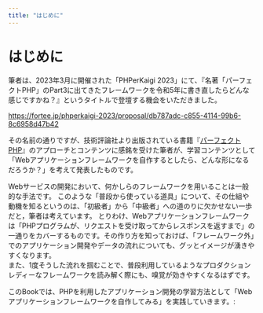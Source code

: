 ```yaml
---
title: "はじめに"
---
```


# はじめに

筆者は、2023年3月に開催された「PHPerKaigi 2023」にて、『名著「パーフェクトPHP」のPart3に出てきたフレームワークを令和5年に書き直したらどんな感じですかね？』というタイトルで登壇する機会をいただきました。

https://fortee.jp/phperkaigi-2023/proposal/db787adc-c855-4114-99b6-8c6958d47b42

その名前の通りですが、技術評論社より出版されている書籍『[パーフェクトPHP](https://gihyo.jp/book/2010/978-4-7741-4437-5)』のアプローチとコンテンツに感銘を受けた筆者が、学習コンテンツとして「Webアプリケーションフレームワークを自作するとしたら、どんな形になるだろうか？」を考えて発表したものです。

Webサービスの開発において、何かしらのフレームワークを用いることは一般的な手法です。
このような「普段から使っている道具」について、その仕組や動機を知るというのは、「初級者」から「中級者」への道のりに欠かせない一歩だと，筆者は考えています。
とりわけ、Webアプリケーションフレームワークは「PHPプログラムが、リクエストを受け取ってからレスポンスを返すまで」の一通りをカバーするものです。その作り方を知っておけば、「フレームワーク外」でのアプリケーション開発やデータの流れについても、グッとイメージが湧きやすくなります。  
また、1度そうした流れを掴むことで、普段利用しているようなプロダクションレディーなフレームワークを読み解く際にも、嗅覚が効きやすくなるはずです。

このBookでは、PHPを利用したアプリケーション開発の学習方法として「Webアプリケーションフレームワークを自作してみる」を実践していきます。:
